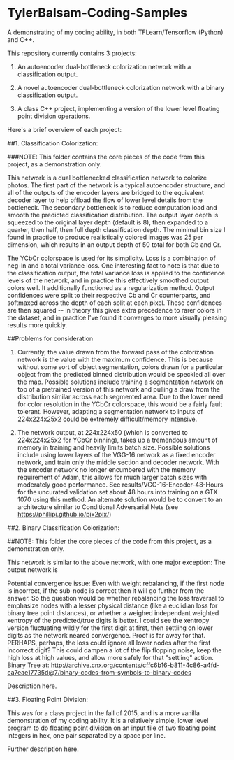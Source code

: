 # TylerBalsam-Coding-Samples

A demonstrating of my coding ability, in both TFLearn/Tensorflow (Python) and C++.

This repository currently contains 3 projects:

1. An autoencoder dual-bottleneck colorization network with a classification output.

2. A novel autoencoder dual-bottleneck colorization network with a binary classification output.

3. A class C++ project, implementing a version of the lower level floating point division operations.

Here's a brief overview of each project:

##1. Classification Colorization:

   ###NOTE: This folder contains the core pieces of the code from this project, as a demonstration only.

   This network is a dual bottlenecked classification network to colorize photos. The first part of the network is a typical autoencoder structure, and all of the outputs of the encoder layers are bridged to the equivalent decoder layer to help offload the flow of lower level details from the bottleneck. The secondary bottleneck is to reduce computation load and smooth the predicted classification distribution. The output layer depth is squeezed to the original layer depth (default is 8), then expanded to a quarter, then half, then full depth classification depth. The minimal bin size I found in practice to produce realistically colored images was 25 per dimension, which results in an output depth of 50 total for both Cb and Cr.

   The YCbCr colorspace is used for its simplicity. Loss is a combination of neg-ln and a total variance loss. One interesting fact to note is that due to the classification output, the total variance loss is applied to the confidence levels of the network, and in practice this effectively smoothed output colors well. It additionally functioned as a regularization method. Output confidences were split to their respective Cb and Cr counterparts, and softmaxed across the depth of each split at each pixel. These confidences are then squared -- in theory this gives extra precedence to rarer colors in the dataset, and in practice I've found it converges to more visually pleasing results more quickly.


   ##Problems for consideration
   
   1. Currently, the value drawn from the forward pass of the colorization network is the value with the maximum confidence. This is because without some sort of object segmentation, colors drawn for a particular object from the predicted binned distribution would be speckled all over the map. Possible solutions include training a segmentation network on top of a pretrained version of this network and pulling a draw from the distribution similar across each segmented area. Due to the lower need for color resolution in the YCbCr colorspace, this would be a fairly fault tolerant. However, adapting a segmentation network to inputs of 224x224x25x2 could be extremely difficult/memory intensive.

   2. The network output, at 224x224x50 (which is converted to 224x224x25x2 for YCbCr binning), takes up a tremendous amount of memory in training and heavily limits batch size. Possible solutions include using lower layers of the VGG-16 network as a fixed encoder network, and train only the middle section and decoder network. With the encoder network no longer encumbered with the memory requirement of Adam, this allows for much larger batch sizes with moderately good performance. See results/VGG-16-Encoder-48-Hours for the uncurated validation set about 48 hours into training on a GTX 1070 using this method. An alternate solution would be to convert to an architecture similar to Conditional Adversarial Nets (see https://phillipi.github.io/pix2pix/)

	

##2. Binary Classification Colorization:

   ##NOTE: This folder the core pieces of the code from this project, as a demonstration only. 

   This network is similar to the above network, with one major exception: The output network is 

   Potential convergence issue: Even with weight rebalancing, if the first node is incorrect, if the sub-node is correct then it will go further from the answer. So the question would be whether rebalancing the loss traversal to emphasize nodes with a lesser physical distance (like a euclidian loss for binary tree point distances), or whether a weighed independant weighted xentropy of the predicted/true digits is better. I could see the xentropy version fluctuating wildly for the first digit at first, then settling on lower digits as the network neared convergence. Proof is far away for that. PERHAPS, perhaps, the loss could ignore all lower nodes after the first incorrect digit? This could dampen a lot of the flip flopping noise, keep the high loss at high values, and allow more safely for that "settling" action. Binary Tree at: http://archive.cnx.org/contents/cffc6b16-b811-4c86-a4fd-ca7eae17735d@7/binary-codes-from-symbols-to-binary-codes

   Description here.

##3. Floating Point Division:

   This was for a class project in the fall of 2015, and is a more vanilla demonstration of my coding ability. It is a relatively simple, lower level program to do floating point division on an input file of two floating point integers in hex, one pair separated by a space per line.

   Further description here.
